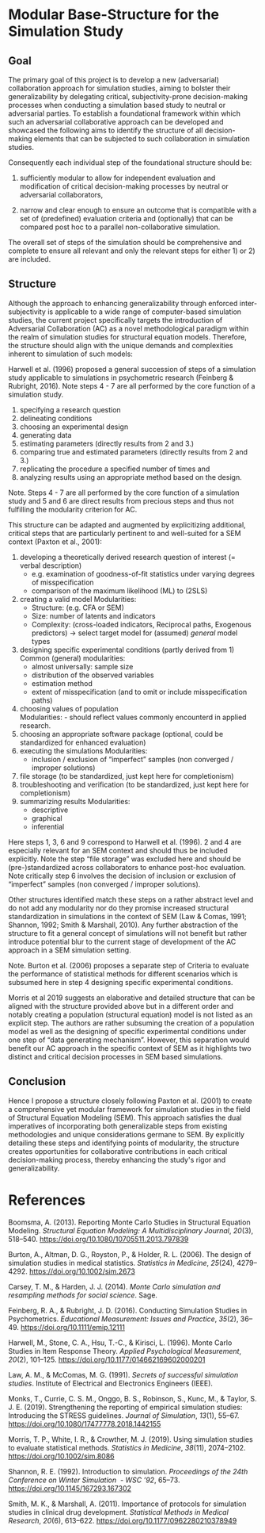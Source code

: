 # Modular Base-Structure for the Simulation Study

## Goal

The primary goal of this project is to develop a new (adversarial) collaboration approach for simulation studies, aiming to bolster their generalizability by delegating critical, subjectivity-prone decision-making processes when conducting a simulation based study to neutral or adversarial parties. To establish a foundational framework within which such an adversarial collaborative approach can be developed and showcased the following aims to identify the structure of all decision-making elements that can be subjected to such collaboration in simulation studies. 

Consequently each individual step of the foundational structure should be:

1) sufficiently modular to allow for independent evaluation and modification of critical decision-making processes by neutral or adversarial collaborators,

2) narrow and clear enough to ensure an outcome that is compatible with a set of (predefined) evaluation criteria and (optionally) that can be compared post hoc to a parallel non-collaborative simulation.

The overall set of steps of the simulation should be comprehensive and complete to ensure all relevant and only the relevant steps for either 1) or 2) are included.

## Structure

Although the approach to enhancing generalizability through enforced inter-subjectivity is applicable to a wide range of computer-based simulation studies, the current project specifically targets the introduction of Adversarial Collaboration (AC) as a novel methodological paradigm within the realm of simulation studies for structural equation models. Therefore, the structure should align with the unique demands and complexities inherent to simulation of such models:

Harwell et al. (1996) proposed a general succession of steps of a simulation study applicable to simulations in psychometric research (Feinberg & Rubright, 2016). Note steps 4 - 7 are all performed by the core function of a simulation study.
1. specifying a research question 
2. delineating conditions 
3. choosing an experimental design 
4. generating data 
5. estimating parameters (directly results from 2 and 3.)
6. comparing true and estimated parameters (directly results from 2 and 3.)
7. replicating the procedure a specified number of times and 
8. analyzing results using an appropriate method based on the design. 
    
Note. Steps 4 - 7 are all performed by the core function of a simulation study and 5 and 6 are direct results from precious steps and thus not fulfilling the modularity criterion for AC. 
    
This structure can be adapted and augmented by explicitizing additional, critical steps that are particularly pertinent to and well-suited for a SEM context (Paxton et al., 2001):
1. developing a theoretically derived research question of interest (= verbal description)
    - e.g. examination of goodness-of-fit statistics under varying degrees of misspecification
    - comparison of the maximum likelihood (ML) to (2SLS)
2. creating a valid model
    Modularities:
    - Structure: (e.g. CFA or SEM)
    - Size: number of latents and indicators
    - Complexity: (cross-loaded indicators, Reciprocal paths, Exogenous predictors)
    → select target model for (assumed) *general* model types
3. designing specific experimental conditions (partly derived from 1) Common (general) modularities:
    - almost universally: sample size
    - distribution of the observed variables
    - estimation method
    - extent of misspecification (and to omit or include misspecification paths)
4. choosing values of population        
        Modularities:
        - should reflect values commonly encounterd in applied research.
5. choosing an appropriate software package (optional, could be standardized for enhanced evaluation)
6. executing the simulations
   Modularities:
   - inclusion / exclusion of “imperfect” samples (non converged / improper solutions)
7. file storage (to be standardized, just kept here for completionism)
8. troubleshooting and verification (to be standardized, just kept here for completionism)
9. summarizing results
   Modularities:
   - descriptive
   - graphical
   - inferential
        

Here steps 1, 3, 6 and 9 correspond to Harwell et al. (1996). 2 and 4 are especially relevant for an SEM context and should thus be included explicitly. Note the step “file storage” was excluded here and should be (pre-)standardized across collaborators to enhance post-hoc evaluation. Note critically step 6 involves the decision of inclusion or exclusion of “imperfect” samples (non converged / improper solutions).

Other structures identified match these steps on a rather abstract level and do not add any modularity nor do they promise increased structural standardization in simulations in the context of SEM (Law & Comas, 1991; Shannon, 1992; Smith & Marshall, 2010). Any further abstraction of the structure to fit a general concept of simulations will not benefit but rather introduce potential blur to the current stage of development of the AC approach in a SEM simulation setting. 

Note. Burton et al. (2006) proposes a separate step of Criteria to evaluate the performance of statistical methods for different scenarios which is subsumed here in step 4 designing specific experimental conditions.

Morris et al 2019 suggests an elaborative and detailed structure that can be aligned with the structure provided above but in a different order and notably creating a population (structural equation) model is not listed as an explicit step. The authors are rather subsuming the creation of a population model as well as the designing of specific experimental conditions under one step of “data generating mechanism”. However, this separation would benefit our AC approach in the specific context of SEM as it highlights two distinct and critical decision processes in SEM based simulations.

## Conclusion

Hence I propose a structure closely following Paxton et al. (2001) to create a comprehensive yet modular framework for simulation studies in the field of Structural Equation Modeling (SEM). This approach satisfies the dual imperatives of incorporating both generalizable steps from existing methodologies and unique considerations germane to SEM. By explicitly detailing these steps and identifying points of modularity, the structure creates opportunities for collaborative contributions in each critical decision-making process, thereby enhancing the study's rigor and generalizability.

# References

Boomsma, A. (2013). Reporting Monte Carlo Studies in Structural Equation Modeling. *Structural Equation Modeling: A Multidisciplinary Journal*, *20*(3), 518–540. https://doi.org/10.1080/10705511.2013.797839

Burton, A., Altman, D. G., Royston, P., & Holder, R. L. (2006). The design of simulation studies in medical statistics. *Statistics in Medicine*, *25*(24), 4279–4292. https://doi.org/10.1002/sim.2673

Carsey, T. M., & Harden, J. J. (2014). *Monte Carlo simulation and resampling methods for social science*. Sage.

Feinberg, R. A., & Rubright, J. D. (2016). Conducting Simulation Studies in Psychometrics. *Educational Measurement: Issues and Practice*, *35*(2), 36–49. https://doi.org/10.1111/emip.12111

Harwell, M., Stone, C. A., Hsu, T.-C., & Kirisci, L. (1996). Monte Carlo Studies in Item Response Theory. *Applied Psychological Measurement*, *20*(2), 101–125. https://doi.org/10.1177/014662169602000201

Law, A. M., & McComas, M. G. (1991). *Secrets of successful simulation studies*. Institute of Electrical and Electronics Engineers (IEEE).

Monks, T., Currie, C. S. M., Onggo, B. S., Robinson, S., Kunc, M., & Taylor, S. J. E. (2019). Strengthening the reporting of empirical simulation studies: Introducing the STRESS guidelines. *Journal of Simulation*, *13*(1), 55–67. https://doi.org/10.1080/17477778.2018.1442155

Morris, T. P., White, I. R., & Crowther, M. J. (2019). Using simulation studies to evaluate statistical methods. *Statistics in Medicine*, *38*(11), 2074–2102. https://doi.org/10.1002/sim.8086

Shannon, R. E. (1992). Introduction to simulation. *Proceedings of the 24th Conference on Winter Simulation  - WSC ’92*, 65–73. https://doi.org/10.1145/167293.167302

Smith, M. K., & Marshall, A. (2011). Importance of protocols for simulation studies in clinical drug development. *Statistical Methods in Medical Research*, *20*(6), 613–622. https://doi.org/10.1177/0962280210378949
